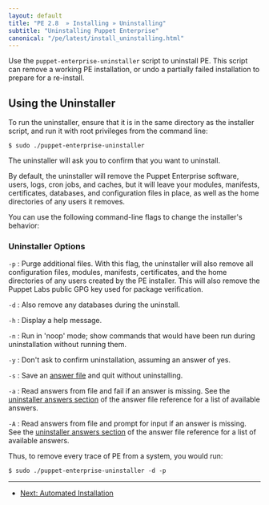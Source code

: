 ```yaml
---
layout: default
title: "PE 2.8  » Installing » Uninstalling"
subtitle: "Uninstalling Puppet Enterprise"
canonical: "/pe/latest/install_uninstalling.html"
---
```


Use the `puppet-enterprise-uninstaller` script to uninstall PE. This script can remove a working PE installation, or undo a partially failed installation to prepare for a re-install.

Using the Uninstaller
-----

To run the uninstaller, ensure that it is in the same directory as the installer script, and run it with root privileges from the command line:

    $ sudo ./puppet-enterprise-uninstaller

The uninstaller will ask you to confirm that you want to uninstall.

By default, the uninstaller will remove the Puppet Enterprise software, users, logs, cron jobs, and caches, but it will leave your modules, manifests, certificates, databases, and configuration files in place, as well as the home directories of any users it removes.

You can use the following command-line flags to change the installer's behavior:

### Uninstaller Options

`-p`
: Purge additional files. With this flag, the uninstaller will also remove all configuration files, modules, manifests, certificates, and the
  home directories of any users created by the PE installer. This will also remove the Puppet Labs public GPG key used for package verification.

`-d`
: Also remove any databases during the uninstall.

`-h`
: Display a help message.

`-n`
: Run in 'noop' mode; show commands that would have been run
  during uninstallation without running them.

`-y`
: Don't ask to confirm uninstallation, assuming an answer of yes.

`-s`
: Save an [answer file][answerfile] and quit without uninstalling.

`-a`
: Read answers from file and fail if an answer is missing. See the [uninstaller answers section][uninstaller_answers] of the answer file reference for a list of available answers.

`-A`
: Read answers from file and prompt for input if an answer is missing. See the [uninstaller answers section][uninstaller_answers] of the answer file reference for a list of available answers.

[uninstaller_answers]: ./install_answer_file_reference.html#uninstaller-answers
[answerfile]: ./install_automated.html

Thus, to remove every trace of PE from a system, you would run:

    $ sudo ./puppet-enterprise-uninstaller -d -p


* * *

- [Next: Automated Installation](./install_automated.html)
